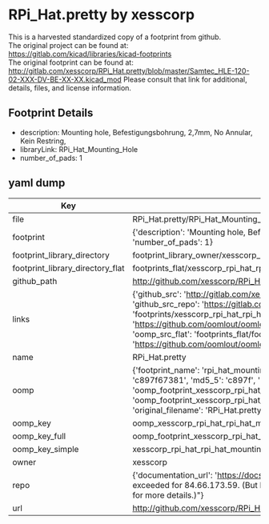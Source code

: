 # RPi_Hat.pretty by xesscorp  
This is a harvested standardized copy of a footprint from github.  
The original project can be found at:  
https://gitlab.com/kicad/libraries/kicad-footprints  
The original footprint can be found at:
http://gitlab.com/xesscorp/RPi_Hat.pretty/blob/master/Samtec_HLE-120-02-XXX-DV-BE-XX-XX.kicad_mod
Please consult that link for additional, details, files, and license information.  
## Footprint Details
* description: Mounting hole, Befestigungsbohrung, 2,7mm, No Annular, Kein Restring,  
* libraryLink: RPi_Hat_Mounting_Hole  
* number_of_pads: 1  
## yaml dump  
| Key | Value |  
| --- | --- |  
| file | RPi_Hat.pretty/RPi_Hat_Mounting_Hole.kicad_mod |  
| footprint | {'description': 'Mounting hole, Befestigungsbohrung, 2,7mm, No Annular, Kein Restring,', 'libraryLink': 'RPi_Hat_Mounting_Hole', 'number_of_pads': 1} |  
| footprint_library_directory | footprint_library_owner/xesscorp_RPi_Hat.pretty |  
| footprint_library_directory_flat | footprints_flat/xesscorp_rpi_hat_rpi_hat_mounting_hole/working |  
| github_path | http://github.com/xesscorp/RPi_Hat.pretty/blob/master/RPi_Hat_Mounting_Hole.kicad_mod |  
| links | {'github_src': 'http://gitlab.com/xesscorp/RPi_Hat.pretty/blob/master/Samtec_HLE-120-02-XXX-DV-BE-XX-XX.kicad_mod', 'github_src_repo': 'https://gitlab.com/kicad/libraries/kicad-footprints', 'oomp_bot': 'footprints/xesscorp_rpi_hat_rpi_hat_mounting_hole/working', 'oomp_bot_github': 'https://github.com/oomlout/oomlout_oomp_footprint_bot/tree/main/footprints/xesscorp_rpi_hat_rpi_hat_mounting_hole/working', 'oomp_src_flat': 'footprints_flat/footprints_flat/xesscorp_rpi_hat_rpi_hat_mounting_hole/working', 'oomp_src_flat_github': 'https://github.com/oomlout/oomlout_oomp_footprint_src/tree/main/footprints_flat/xesscorp_rpi_hat_rpi_hat_mounting_hole/working'} |  
| name | RPi_Hat.pretty |  
| oomp | {'footprint_name': 'rpi_hat_mounting_hole', 'library_name': 'rpi_hat', 'md5': 'c897f67381d564c55cd6c4eaa3edbe28', 'md5_10': 'c897f67381', 'md5_5': 'c897f', 'md5_6': 'c897f6', 'oomp_key': 'oomp_xesscorp_rpi_hat_rpi_hat_mounting_hole', 'oomp_key_extra': 'oomp_footprint_xesscorp_rpi_hat_rpi_hat_mounting_hole', 'oomp_key_full': 'oomp_footprint_xesscorp_rpi_hat_rpi_hat_mounting_hole_c897f6', 'oomp_key_simple': 'xesscorp_rpi_hat_rpi_hat_mounting_hole', 'original_filename': 'RPi_Hat.pretty/RPi_Hat_Mounting_Hole.kicad_mod', 'owner_name': 'xesscorp'} |  
| oomp_key | oomp_xesscorp_rpi_hat_rpi_hat_mounting_hole |  
| oomp_key_full | oomp_footprint_xesscorp_rpi_hat_rpi_hat_mounting_hole |  
| oomp_key_simple | xesscorp_rpi_hat_rpi_hat_mounting_hole |  
| owner | xesscorp |  
| repo | {'documentation_url': 'https://docs.github.com/rest/overview/resources-in-the-rest-api#rate-limiting', 'message': "API rate limit exceeded for 84.66.173.59. (But here's the good news: Authenticated requests get a higher rate limit. Check out the documentation for more details.)"} |  
| url | http://github.com/xesscorp/RPi_Hat.pretty |  

